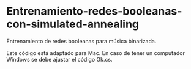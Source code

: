 # Entrenamiento-redes-booleanas-con-simulated-annealing
Entrenamiento de redes booleanas para música binarizada.

Este código está adaptado para Mac. En caso de tener un computador Windows se debe
ajustar el código Gk.cs.
